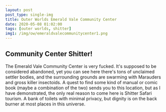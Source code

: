 ```yaml
---
layout: post
post_type: single-img
title: Outer Worlds Emerald Vale Community Center
date: 2020-05-08 01:02:00
tags: [outer worlds, shitter]
img1: /img/ow/emeraldvalecommunitycenter1.png
---
```

## Community Center Shitter!

The Emerald Vale Community Center is very fucked. It's supposed to be considered abandoned, yet you can see here there's tons of unclaimed settler bodies, and the surrounding grounds are swarming with Marauders and gross killer insectoids. A quest to find some kind of manual or comic book (maybe a combination of the two) sends you to this location, but as I have demonstrated, the only real reason to come here is Shitter Safari tourism. A bank of toilets with minimal privacy, but dignity is on the back burner at most places in this universe.